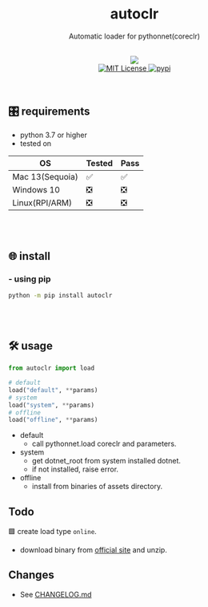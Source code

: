 <h1 align="center">
    autoclr
</h1>
<p align="center">
    Automatic loader for pythonnet(coreclr)
</p>
<br/>

<div align="center">
    <img src="https://img.shields.io/badge/python-3.7%20%7C%203.8%20%7C%203.9%20%7C%203.10%20%7C%203.11%20%7C%203.12-blue" />
    <br>
    <a href="https://github.com/somehitDev/autoclr/blob/main/LICENSE">
        <img src="https://img.shields.io/github/license/somehitDev/autoclr.svg" alt="MIT License" />
    </a>
    <a href="https://pypi.org/project/autoclr/">
        <img src="https://img.shields.io/pypi/v/autoclr" alt="pypi" />
    </a>
</div>
<br/><br/>


## 🎛️ requirements
- python 3.7 or higher
- tested on

|        OS       | Tested | Pass |
| --------------- | ------ | ---- |
| Mac 13(Sequoia) |   ✅   |  ✅  |
| Windows 10      |   ❎   |  ❎  |
| Linux(RPI/ARM)  |   ❎   |  ❎  |

<br><br>

## 🌐 install
### - using pip
```zsh
python -m pip install autoclr
```

<br/><br/>

## 🛠 usage
```python
from autoclr import load

# default
load("default", **params)
# system
load("system", **params)
# offline
load("offline", **params)
```
- default
  - call pythonnet.load coreclr and parameters.
- system
  - get dotnet_root from system installed dotnet.
  - if not installed, raise error.
- offline
  - install from binaries of assets directory.

## Todo
🟩 create load type `online`.
  - download binary from [official site](https://dotnet.microsoft.com) and unzip.

## Changes
- See [CHANGELOG.md](https://github.com/somehitDev/autoclr/blob/main/CHANGELOG.md)
